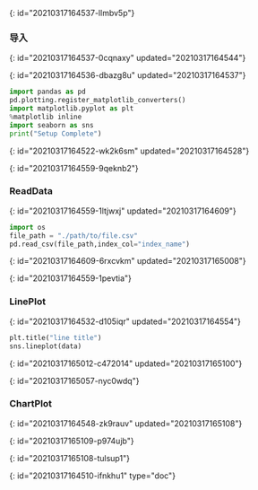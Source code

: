 {: id="20210317164537-llmbv5p"}

### 导入
{: id="20210317164537-0cqnaxy" updated="20210317164544"}

{: id="20210317164536-dbazg8u" updated="20210317164537"}

```python
import pandas as pd
pd.plotting.register_matplotlib_converters()
import matplotlib.pyplot as plt
%matplotlib inline
import seaborn as sns
print("Setup Complete")
```
{: id="20210317164522-wk2k6sm" updated="20210317164528"}

{: id="20210317164559-9qeknb2"}

### ReadData
{: id="20210317164559-1ltjwxj" updated="20210317164609"}

```python
import os 
file_path = "./path/to/file.csv"
pd.read_csv(file_path,index_col="index_name")
```
{: id="20210317164609-6rxcvkm" updated="20210317165008"}

{: id="20210317164559-1pevtia"}

### LinePlot
{: id="20210317164532-d105iqr" updated="20210317164554"}

```python
plt.title("line title")
sns.lineplot(data)
```
{: id="20210317165012-c472014" updated="20210317165100"}

{: id="20210317165057-nyc0wdq"}

### ChartPlot
{: id="20210317164548-zk9rauv" updated="20210317165108"}

{: id="20210317165109-p974ujb"}

{: id="20210317165108-tulsup1"}


{: id="20210317164510-ifnkhu1" type="doc"}

